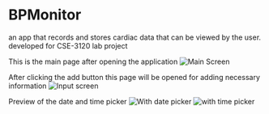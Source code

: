 # BPMonitor
an app that records and stores cardiac data that can be viewed by the user. developed for CSE-3120 lab project

This is the main page after opening the application
![Main Screen](https://user-images.githubusercontent.com/103030564/180422302-db83c7d0-f3d4-4cee-8bca-ef55cbd5549b.jpg)

After clicking the add button this page will be opened for adding necessary information
![Input screen](https://user-images.githubusercontent.com/103030564/180422374-f5843044-06d7-44e5-b726-39823c3f0bca.jpg)

Preview of the date and time picker
![With date picker](https://user-images.githubusercontent.com/103030564/180422653-278ad645-90d2-4b16-9ecf-b3f5d2e87b70.jpg)
![with time picker](https://user-images.githubusercontent.com/103030564/180422657-668afdea-dd44-46ef-b710-77367cf8cf71.jpg)
